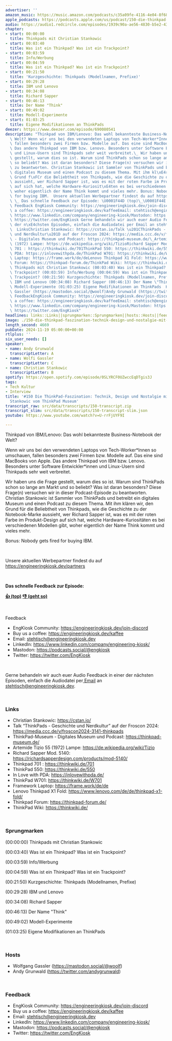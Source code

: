 ```yaml
---
advertiser: ''
amazon_music: https://music.amazon.com/podcasts/c35a09fe-4116-4e04-8f68-77d61b112e46/episodes/3feaf7f9-4fcc-4a86-a35e-13761f6f0e84/engineering-kiosk-150-die-thinkpad-faszination-technik-design-und-nostalgie-mit-christian-stankowic-vom-thinkpad-museum
apple_podcasts: https://podcasts.apple.com/us/podcast/150-die-thinkpad-faszination-technik-design-und-nostalgie/id1603082924?i=1000677421164&uo=4
audio: https://audio1.redcircle.com/episodes/1939c90a-ae56-4830-b5e2-4317d061ed77/stream.mp3
chapter:
- start: 00:00:00
  title: Thinkpads mit Christian Stankowic
- start: 00:03:40
  title: Was ist ein Thinkpad? Was ist ein Trackpoint?
- start: 00:03:59
  title: Info/Werbung
- start: 00:04:59
  title: Was ist ein Thinkpad? Was ist ein Trackpoint?
- start: 00:21:50
  title: 'Kurzgeschichte: Thinkpads (Modellnamen, Prefixe)'
- start: 00:29:28
  title: IBM und Lenovo
- start: 00:34:08
  title: Richard Sapper
- start: 00:46:13
  title: Der Name "Think"
- start: 00:49:02
  title: Modell-Experimente
- start: 01:03:25
  title: Eigene Modifikationen an ThinkPads
deezer: https://www.deezer.com/episode/690080541
description: "Thinkpad von IBM/Lenovo: Das wohl bekannteste Business-Notebook der\
  \ Welt? Wenn wir uns bei den verwendeten Laptops von Tech-Worker*Innen so umschauen,\
  \ fallen besonders zwei Firmen bzw. Modelle auf. Das eine sind MacBooks von Apple.\
  \ Das andere Thinkpad von IBM bzw. Lenovo. Besonders unter Software Entwickler*innen\
  \ und Linux-Usern sind Thinkpads sehr weit verbreitet.\_ Wir haben uns die Frage\
  \ gestellt, warum dies so ist. Warum sind ThinkPads schon so lange am Markt und\
  \ so beliebt? Was ist daran besonders? Diese Frage(n) versuchen wir in dieser Podcast-Episode\
  \ zu beantworten. Christian Stankowic ist Sammler von ThinkPads und betreibt ein\
  \ digitales Museum und einen Podcast zu diesem Thema. Mit ihm kl\xE4ren wir, den\
  \ Grund f\xFCr die Beliebtheit von Thinkpads, wie die Geschichte zu der Notebook-Marke\
  \ aussieht, wer Richard Sapper ist, was es mit der roten Farbe im Produkt-Design\
  \ auf sich hat, welche Hardware-Kuriosit\xE4ten es bei verschiedenen Modellen gibt,\
  \ woher eigentlich der Name Think kommt und vieles mehr. Bonus: Nobody gets fired\
  \ for buying IBM.  Unsere aktuellen Werbepartner findest du auf https://engineeringkiosk.dev/partners\
  \ \_ Das schnelle Feedback zur Episode: \U0001F44D (top)\_\U0001F44E (geht so) \
  \ Feedback EngKiosk Community: https://engineeringkiosk.dev/join-discord\_Buy us\
  \ a coffee: https://engineeringkiosk.dev/kaffeeEmail: stehtisch@engineeringkiosk.devLinkedIn:\
  \ https://www.linkedin.com/company/engineering-kiosk/Mastodon: https://podcasts.social/@engkioskTwitter:\
  \ https://twitter.com/EngKiosk Gerne behandeln wir auch euer Audio Feedback in einer\
  \ der n\xE4chsten Episoden, einfach die Audiodatei per Email an stehtisch@engineeringkiosk.dev.\
  \  LinksChristian Stankowic: https://cstan.io/Talk \u201CThinkPads - Geschichte\
  \ und Nerdkultur\u201D auf der Froscon 2024: https://media.ccc.de/v/froscon2024-3141-thinkpadsThinkPad-Museum\
  \ - Digitales Museum und Podcast: https://thinkpad-museum.de/\_Artemide Tizio 55\
  \ (1972) Lampe: https://de.wikipedia.org/wiki/TizioRichard Sapper Mod. 5140: https://richardsapperdesign.com/products/mod-5140/Thinkpad\
  \ 701 : https://thinkwiki.de/701ThinkPad 550: https://thinkwiki.de/550In Love with\
  \ PDA: https://inlovewithpda.de/ThinkPad W701: https://thinkwiki.de/W701Framework\
  \ Laptop: https://frame.work/de/deLenovo Thinkpad X1 Fold: https://www.lenovo.com/de/de/thinkpad-x1-fold/Thinkpad\
  \ Forum: https://thinkpad-forum.de/ThinkPad Wiki: https://thinkwiki.de/ Sprungmarken(00:00:00)\
  \ Thinkpads mit Christian Stankowic (00:03:40) Was ist ein Thinkpad? Was ist ein\
  \ Trackpoint? (00:03:59) Info/Werbung (00:04:59) Was ist ein Thinkpad? Was ist ein\
  \ Trackpoint? (00:21:50) Kurzgeschichte: Thinkpads (Modellnamen, Prefixe) (00:29:28)\
  \ IBM und Lenovo (00:34:08) Richard Sapper (00:46:13) Der Name \"Think\" (00:49:02)\
  \ Modell-Experimente (01:03:25) Eigene Modifikationen an ThinkPads  HostsWolfgang\
  \ Gassler (https://mastodon.social/@woolf)Andy Grunwald (https://twitter.com/andygrunwald)\
  \ FeedbackEngKiosk Community: https://engineeringkiosk.dev/join-discord\_Buy us\
  \ a coffee: https://engineeringkiosk.dev/kaffeeEmail: stehtisch@engineeringkiosk.devLinkedIn:\
  \ https://www.linkedin.com/company/engineering-kiosk/Mastodon: https://podcasts.social/@engkioskTwitter:\
  \ https://twitter.com/EngKiosk"
headlines: links::Links||sprungmarken::Sprungmarken||hosts::Hosts||feedback::Feedback
image: ./150-die-thinkpad-faszination-technik-design-und-nostalgie-mit-christian-stankowic-vom-thinkpad-museum.jpg
length_second: 4669
pubDate: 2024-11-19 05:00:00+00:00
rtlplus: ''
six_user_needs: []
speaker:
- name: Andy Grunwald
  transcriptLetter: A
- name: Wolfi Gassler
  transcriptLetter: C
- name: Christian Stankowic
  transcriptLetter: B
spotify: https://open.spotify.com/episode/0SLYRCF0UZwccEqDTgis3J
tags:
- Tech Kultur
- Interview
title: '#150 Die ThinkPad-Faszination: Technik, Design und Nostalgie mit Christian
  Stankowic vom ThinkPad Museum'
transcript_raw: src/data/transcripts/150-transcript.zip
transcript_slim: src/data/transcripts/150-transcript-slim.json
youtube: https://www.youtube.com/watch?v=U-rrFjUYF9I

---
```

<p>Thinkpad von IBM/Lenovo: Das wohl bekannteste Business-Notebook der Welt?</p><p>Wenn wir uns bei den verwendeten Laptops von Tech-Worker*Innen so umschauen, fallen besonders zwei Firmen bzw. Modelle auf. Das eine sind MacBooks von Apple. Das andere Thinkpad von IBM bzw. Lenovo. Besonders unter Software Entwickler*innen und Linux-Usern sind Thinkpads sehr weit verbreitet. </p><p>Wir haben uns die Frage gestellt, warum dies so ist. Warum sind ThinkPads schon so lange am Markt und so beliebt? Was ist daran besonders? Diese Frage(n) versuchen wir in dieser Podcast-Episode zu beantworten. Christian Stankowic ist Sammler von ThinkPads und betreibt ein digitales Museum und einen Podcast zu diesem Thema. Mit ihm klären wir, den Grund für die Beliebtheit von Thinkpads, wie die Geschichte zu der Notebook-Marke aussieht, wer Richard Sapper ist, was es mit der roten Farbe im Produkt-Design auf sich hat, welche Hardware-Kuriositäten es bei verschiedenen Modellen gibt, woher eigentlich der Name Think kommt und vieles mehr.</p><p>Bonus: Nobody gets fired for buying IBM.</p><p><br></p><p>Unsere aktuellen Werbepartner findest du auf <a href="https://engineeringkiosk.dev/partners">https://engineeringkiosk.dev/partners</a></p><p> </p><p><strong>Das schnelle Feedback zur Episode:</strong></p><p><a href="https://api.openpodcast.dev/feedback/150/upvote" rel="nofollow"><strong>👍 (top)</strong></a><strong> </strong><a href="https://api.openpodcast.dev/feedback/150/downvote" rel="nofollow"><strong>👎 (geht so)</strong></a></p><p><br></p><p>Feedback</p><ul><li>EngKiosk Community: <a href="https://engineeringkiosk.dev/join-discord">https://engineeringkiosk.dev/join-discord</a> </li><li>Buy us a coffee: <a href="https://engineeringkiosk.dev/kaffee">https://engineeringkiosk.dev/kaffee</a></li><li>Email: <a href="mailto:stehtisch@engineeringkiosk.dev" rel="nofollow">stehtisch@engineeringkiosk.dev</a></li><li>LinkedIn: <a href="https://www.linkedin.com/company/engineering-kiosk/" rel="nofollow">https://www.linkedin.com/company/engineering-kiosk/</a></li><li>Mastodon: <a href="https://podcasts.social/@engkiosk" rel="nofollow">https://podcasts.social/@engkiosk</a></li><li>Twitter: <a href="https://twitter.com/EngKiosk" rel="nofollow">https://twitter.com/EngKiosk</a></li></ul><p><br></p><p>Gerne behandeln wir auch euer Audio Feedback in einer der nächsten Episoden, einfach die Audiodatei per<a href="https://engineeringkiosk.dev/kontakt/"> Email</a> an <a href="mailto:stehtisch@engineeringkiosk.dev" rel="nofollow">stehtisch@engineeringkiosk.dev</a>.</p><p><br></p><h3 id="links">Links</h3><ul><li>Christian Stankowic: <a href="https://cstan.io/" rel="nofollow">https://cstan.io/</a></li><li>Talk “ThinkPads - Geschichte und Nerdkultur” auf der Froscon 2024: <a href="https://media.ccc.de/v/froscon2024-3141-thinkpads" rel="nofollow">https://media.ccc.de/v/froscon2024-3141-thinkpads</a></li><li>ThinkPad-Museum - Digitales Museum und Podcast: <a href="https://thinkpad-museum.de/" rel="nofollow">https://thinkpad-museum.de/</a> </li><li>Artemide Tizio 55 (1972) Lampe: <a href="https://de.wikipedia.org/wiki/Tizio" rel="nofollow">https://de.wikipedia.org/wiki/Tizio</a></li><li>Richard Sapper Mod. 5140: <a href="https://richardsapperdesign.com/products/mod-5140/" rel="nofollow">https://richardsapperdesign.com/products/mod-5140/</a></li><li>Thinkpad 701 : <a href="https://thinkwiki.de/701" rel="nofollow">https://thinkwiki.de/701</a></li><li>ThinkPad 550: <a href="https://thinkwiki.de/550" rel="nofollow">https://thinkwiki.de/550</a></li><li>In Love with PDA: <a href="https://inlovewithpda.de/" rel="nofollow">https://inlovewithpda.de/</a></li><li>ThinkPad W701: <a href="https://thinkwiki.de/W701" rel="nofollow">https://thinkwiki.de/W701</a></li><li>Framework Laptop: <a href="https://frame.work/de/de" rel="nofollow">https://frame.work/de/de</a></li><li>Lenovo Thinkpad X1 Fold: <a href="https://www.lenovo.com/de/de/thinkpad-x1-fold/" rel="nofollow">https://www.lenovo.com/de/de/thinkpad-x1-fold/</a></li><li>Thinkpad Forum: <a href="https://thinkpad-forum.de/" rel="nofollow">https://thinkpad-forum.de/</a></li><li>ThinkPad Wiki: <a href="https://thinkwiki.de/701" rel="nofollow">https://thinkwiki.de/</a></li></ul><p><br></p><h3 id="sprungmarken">Sprungmarken</h3><p>(00:00:00) Thinkpads mit Christian Stankowic</p><p>(00:03:40) Was ist ein Thinkpad? Was ist ein Trackpoint?</p><p>(00:03:59) Info/Werbung</p><p>(00:04:59) Was ist ein Thinkpad? Was ist ein Trackpoint?</p><p>(00:21:50) Kurzgeschichte: Thinkpads (Modellnamen, Prefixe)</p><p>(00:29:28) IBM und Lenovo</p><p>(00:34:08) Richard Sapper</p><p>(00:46:13) Der Name &#34;Think&#34;</p><p>(00:49:02) Modell-Experimente</p><p>(01:03:25) Eigene Modifikationen an ThinkPads</p><p><br></p><h3 id="hosts">Hosts</h3><ul><li>Wolfgang Gassler (<a href="https://mastodon.social/@woolf" rel="nofollow">https://mastodon.social/@woolf</a>)</li><li>Andy Grunwald (<a href="https://twitter.com/andygrunwald" rel="nofollow">https://twitter.com/andygrunwald</a>)</li></ul><p><br></p><h3 id="feedback">Feedback</h3><ul><li>EngKiosk Community: <a href="https://engineeringkiosk.dev/join-discord">https://engineeringkiosk.dev/join-discord</a> </li><li>Buy us a coffee: <a href="https://engineeringkiosk.dev/kaffee">https://engineeringkiosk.dev/kaffee</a></li><li>Email: <a href="mailto:stehtisch@engineeringkiosk.dev" rel="nofollow">stehtisch@engineeringkiosk.dev</a></li><li>LinkedIn: <a href="https://www.linkedin.com/company/engineering-kiosk/" rel="nofollow">https://www.linkedin.com/company/engineering-kiosk/</a></li><li>Mastodon: <a href="https://podcasts.social/@engkiosk" rel="nofollow">https://podcasts.social/@engkiosk</a></li><li>Twitter: <a href="https://twitter.com/EngKiosk" rel="nofollow">https://twitter.com/EngKiosk</a></li></ul>
